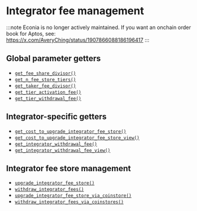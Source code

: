 # Integrator fee management

:::note
Econia is no longer actively maintained. If you want an onchain order book for
Aptos, see: https://x.com/AveryChing/status/1907866088186196417
:::

## Global parameter getters

- [`get_fee_share_divisor()`](https://github.com/econia-labs/econia/blob/main/src/move/econia/doc/incentives.md#function-get_fee_share_divisor)
- [`get_n_fee_store_tiers()`](https://github.com/econia-labs/econia/blob/main/src/move/econia/doc/incentives.md#function-get_n_fee_store_tiers)
- [`get_taker_fee_divisor()`](https://github.com/econia-labs/econia/blob/main/src/move/econia/doc/incentives.md#function-get_taker_fee_divisor)
- [`get_tier_activation_fee()`](https://github.com/econia-labs/econia/blob/main/src/move/econia/doc/incentives.md#function-get_tier_activation_fee)
- [`get_tier_withdrawal_fee()`](https://github.com/econia-labs/econia/blob/main/src/move/econia/doc/incentives.md#function-get_tier_withdrawal_fee)

## Integrator-specific getters

- [`get_cost_to_upgrade_integrator_fee_store()`](https://github.com/econia-labs/econia/blob/main/src/move/econia/doc/incentives.md#function-get_cost_to_upgrade_integrator_fee_store)
- [`get_cost_to_upgrade_integrator_fee_store_view()`](https://github.com/econia-labs/econia/blob/main/src/move/econia/doc/incentives.md#function-get_cost_to_upgrade_integrator_fee_store_view)
- [`get_integrator_withdrawal_fee()`](https://github.com/econia-labs/econia/blob/main/src/move/econia/doc/incentives.md#function-get_integrator_withdrawal_fee)
- [`get_integrator_withdrawal_fee_view()`](https://github.com/econia-labs/econia/blob/main/src/move/econia/doc/incentives.md#function-get_integrator_withdrawal_fee_view)

## Integrator fee store management

- [`upgrade_integrator_fee_store()`](https://github.com/econia-labs/econia/blob/main/src/move/econia/doc/incentives.md#function-upgrade_integrator_fee_store)
- [`withdraw_integrator_fees()`](https://github.com/econia-labs/econia/blob/main/src/move/econia/doc/incentives.md#function-withdraw_integrator_fees)
- [`upgrade_integrator_fee_store_via_coinstore()`](https://github.com/econia-labs/econia/blob/main/src/move/econia/doc/incentives.md#function-upgrade_integrator_fee_store_via_coinstore)
- [`withdraw_integrator_fees_via_coinstores()`](https://github.com/econia-labs/econia/blob/main/src/move/econia/doc/incentives.md#function-withdraw_integrator_fees_via_coinstores)
